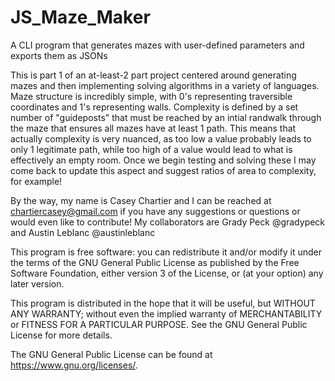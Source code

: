 # JS_Maze_Maker
A CLI program that generates mazes with user-defined parameters and exports them as JSONs

This is part 1 of an at-least-2 part project centered around generating mazes and then implementing solving algorithms in a variety of languages. Maze structure is incredibly simple, with 0's representing traversible coordinates and 1's representing walls. 
Complexity is defined by a set number of "guideposts" that must be reached by an intial randwalk through the maze that ensures all mazes have at least 1 path. This means that actually complexity is very nuanced, as too low a value probably leads to only 1 legitimate path, while too high of a value would lead to what is effectively an empty room. Once we begin testing and solving these I may come back to update this aspect and suggest ratios of area to complexity, for example! 

By the way, my name is Casey Chartier and I can be reached at chartiercasey@gmail.com if you have any suggestions or questions or would even like to contribute! 
My collaborators are Grady Peck @gradypeck and Austin Leblanc @austinleblanc

This program is free software: you can redistribute it and/or modify it under the terms of the GNU General Public License as published by the Free Software Foundation, either version 3 of the License, or (at your option) any later version.

This program is distributed in the hope that it will be useful, but WITHOUT ANY WARRANTY; without even the implied warranty of MERCHANTABILITY or FITNESS FOR A PARTICULAR PURPOSE. See the GNU General Public License for more details.

 The GNU General Public License can be found at <https://www.gnu.org/licenses/>.
